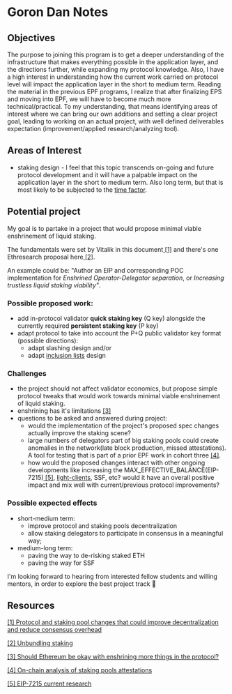 # Goron Dan Notes

## Objectives

The purpose to joining this program is to get a deeper understanding of the infrastructure that makes everything possible in the application layer, and the directions further, while expanding my protocol knowledge. Also, I have a high interest in understanding how the current work carried on protocol level will impact the application layer in the short to medium term.
Reading the material in the previous EPF programs, I realize that after finalizing EPS and moving into EPF, we will have to become much more technical/practical. To my understanding, that means identifying areas of interest where we can bring our own additions and setting a clear project goal, leading to working on an actual project, with well defined deliverables expectation (improvement/applied research/analyzing tool).

## Areas of Interest

* staking design - I feel that this topic transcends on-going and future protocol development and it will have a palpable impact on the application layer in the short to medium term. Also long term, but that is most likely to be subjected to the [time factor](../docs/wiki/research/roadmap.md#roadmap-overview).

## Potential project
My goal is to partake in a project that would propose minimal viable enshrinement of liquid staking. 

The fundamentals were set by Vitalik in this document[ [1]](#resources) and there's one Ethresearch proposal here[ [2]](#resources).

An example could be: "Author an EIP and corresponding POC implementation for *Enshrined Operator-Delegator separation*, or *Increasing trustless liquid staking viability"*.

### Possible proposed work:
* add in-protocol validator **quick staking key** (Q key) alongside the currently required **persistent staking key** (P key)
* adapt protocol to take into account the P+Q public validator key format (possible directions):
    - adapt slashing design and/or
    - adapt [inclusion lists](../docs/wiki/research/inclusion-lists.md) design

### Challenges
* the project should not affect validator economics, but propose simple protocol tweaks that would work towards minimal viable enshrinement of liquid staking.
* enshrining has it's limitations [[3]](#resources)
* questions to be asked and answered during project:
    - would the implementation of the project's proposed spec changes actually improve the staking scene? 
    - large numbers of delegators part of big staking pools could create anomalies in the network(late block production, missed attestations). A tool for testing that is part of a prior EPF work in cohort three [[4]](#resources).
    - how would the proposed changes interact with other ongoing developments like increasing the MAX_EFFECTIVE_BALANCE(EIP-7215)[ [5]](#resources), [light-clients](../docs/wiki/research/light-clients.md), SSF, etc? would it have an overall positive impact and mix well with current/previous protocol improvements?

### Possible expected effects
* short-medium term: 
    - improve protocol and staking pools decentralization
    - allow staking delegators to participate in consensus in a meaningful way; 
* medium-long term: 
    - paving the way to de-risking staked ETH
    - paving the way for SSF

I'm looking forward to hearing from interested fellow students and willing mentors, in order to explore the best project track 🤝

## Resources
[[1] Protocol and staking pool changes that could improve decentralization and reduce consensus overhead](https://notes.ethereum.org/@vbuterin/staking_2023_10)

[[2] Unbundling staking](https://ethresear.ch/t/unbundling-staking-towards-rainbow-staking/18683)

[[3] Should Ethereum be okay with enshrining more things in the protocol?](https://vitalik.eth.limo/general/2023/09/30/enshrinement.html#what-do-we-learn-from-all-this)

[[4] On-chain analysis of staking pools attestations](https://github.com/eth-protocol-fellows/cohort-three/blob/master/projects/On-chain-analysis-of-staking-pools.md)

[[5] EIP-7215 current research](../docs/wiki/research/roadmap.md#current-research)

